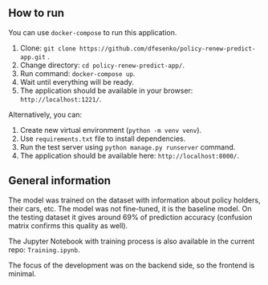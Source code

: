 ## How to run

You can use `docker-compose` to run this application.  

1) Clone: `git clone https://github.com/dfesenko/policy-renew-predict-app.git` .  
2) Change directory: `cd policy-renew-predict-app/`.   
3) Run command: `docker-compose up`.  
4) Wait until everything will be ready.  
5) The application should be available in your browser: `http://localhost:1221/`.  

Alternatively, you can: 
1) Create new virtual environment (`python -m venv venv`).  
2) Use `requirements.txt` file to install dependencies. 
3) Run the test server using `python manage.py runserver` command.  
4) The application should be available here: `http://localhost:8000/`.   

## General information

The model was trained on the dataset with information about policy holders, their cars, etc.
The model was not fine-tuned, it is the baseline model.
On the testing dataset it gives around 69% of prediction accuracy 
(confusion matrix confirms this quality as well).

The Jupyter Notebook with training process is also available in the current repo:
`Training.ipynb`.

The focus of the development was on the backend side, so the frontend is minimal.
